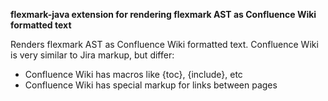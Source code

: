 **flexmark-java extension for rendering flexmark AST as Confluence Wiki formatted text**

Renders flexmark AST as Confluence Wiki formatted text. 
Confluence Wiki is very similar to Jira markup, but differ:

 * Confluence Wiki has macros like {toc}, {include}, etc 
 * Confluence Wiki has special markup for links between pages
